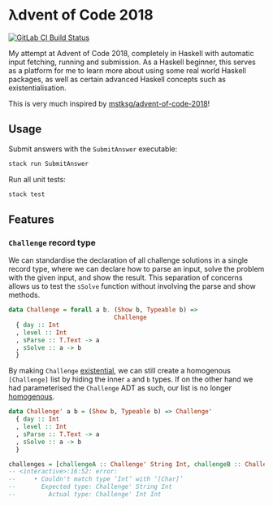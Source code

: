 # λdvent of Code 2018

[![GitLab CI Build Status](https://git.irvinlim.com/irvin/advent-of-code-2018/badges/master/build.svg)](https://git.irvinlim.com/irvin/advent-of-code-2018/pipelines)

My attempt at Advent of Code 2018, completely in Haskell with automatic input fetching, running and submission. As a Haskell beginner, this serves as a platform for me to learn more about using some real world Haskell packages, as well as certain advanced Haskell concepts such as existentialisation.

This is very much inspired by [mstksg/advent-of-code-2018](https://github.com/mstksg/advent-of-code-2018)!

## Usage

Submit answers with the `SubmitAnswer` executable:

```sh
stack run SubmitAnswer
```

Run all unit tests:

```sh
stack test
```

## Features

### `Challenge` record type

We can standardise the declaration of all challenge solutions in a single record type, where we can declare how to parse an input, solve the problem with the given input, and show the result. This separation of concerns allows us to test the `sSolve` function without involving the parse and show methods.

```hs
data Challenge = forall a b. (Show b, Typeable b) =>
                             Challenge
  { day :: Int
  , level :: Int
  , sParse :: T.Text -> a
  , sSolve :: a -> b
  }
```

By making `Challenge` [existential](https://wiki.haskell.org/Existential_types), we can still create a homogenous `[Challenge]` list by hiding the inner `a` and `b` types. If on the other hand we had parameterised the `Challenge` ADT as such, our list is no longer [homogenous](https://wiki.haskell.org/Heterogenous_collections).

```hs
data Challenge' a b = (Show b, Typeable b) => Challenge'
  { day :: Int
  , level :: Int
  , sParse :: T.Text -> a
  , sSolve :: a -> b
  }

challenges = [challengeA :: Challenge' String Int, challengeB :: Challenge' Int Int]
-- <interactive>:16:52: error:
--     • Couldn't match type ‘Int’ with ‘[Char]’
--       Expected type: Challenge' String Int
--         Actual type: Challenge' Int Int
```
